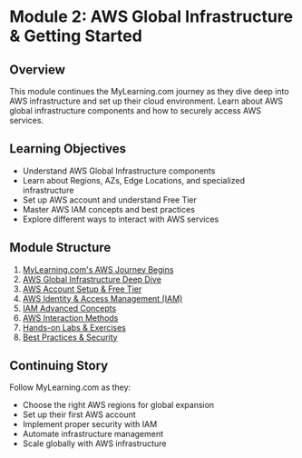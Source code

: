 # Module 2: AWS Global Infrastructure & Getting Started

## Overview
This module continues the MyLearning.com journey as they dive deep into AWS infrastructure and set up their cloud environment. Learn about AWS global infrastructure components and how to securely access AWS services.

## Learning Objectives
- Understand AWS Global Infrastructure components
- Learn about Regions, AZs, Edge Locations, and specialized infrastructure
- Set up AWS account and understand Free Tier
- Master AWS IAM concepts and best practices
- Explore different ways to interact with AWS services

## Module Structure
1. [MyLearning.com's AWS Journey Begins](./01-aws-journey-begins.md)
2. [AWS Global Infrastructure Deep Dive](./02-aws-global-infrastructure.md)
3. [AWS Account Setup & Free Tier](./03-aws-account-setup.md)
4. [AWS Identity & Access Management (IAM)](./04-aws-iam-fundamentals.md)
5. [IAM Advanced Concepts](./05-iam-advanced-concepts.md)
6. [AWS Interaction Methods](./06-aws-interaction-methods.md)
7. [Hands-on Labs & Exercises](./07-hands-on-labs.md)
8. [Best Practices & Security](./08-best-practices-security.md)

## Continuing Story
Follow MyLearning.com as they:
- Choose the right AWS regions for global expansion
- Set up their first AWS account
- Implement proper security with IAM
- Automate infrastructure management
- Scale globally with AWS infrastructure